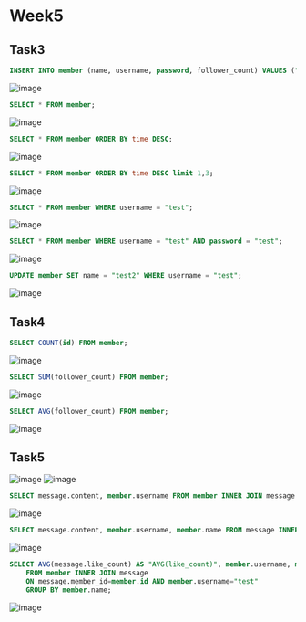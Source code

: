 # Week5
## Task3
~~~~sql
INSERT INTO member (name, username, password, follower_count) VALUES ("test", "test", "test", 13);
~~~~
![image](https://github.com/c20kyo1827/c20kyo1827.github.io/blob/main/week5/cmd%20image/task3_1.jpg)

~~~~sql
SELECT * FROM member;
~~~~
![image](https://github.com/c20kyo1827/c20kyo1827.github.io/blob/main/week5/cmd%20image/task3_1.jpg)

~~~~sql
SELECT * FROM member ORDER BY time DESC;
~~~~
![image](https://github.com/c20kyo1827/c20kyo1827.github.io/blob/main/week5/cmd%20image/task3_2.jpg)

~~~~sql
SELECT * FROM member ORDER BY time DESC limit 1,3;
~~~~
![image](https://github.com/c20kyo1827/c20kyo1827.github.io/blob/main/week5/cmd%20image/task3_3.jpg)

~~~~sql
SELECT * FROM member WHERE username = "test";
~~~~
![image](https://github.com/c20kyo1827/c20kyo1827.github.io/blob/main/week5/cmd%20image/task3_4.jpg)

~~~~sql
SELECT * FROM member WHERE username = "test" AND password = "test";
~~~~
![image](https://github.com/c20kyo1827/c20kyo1827.github.io/blob/main/week5/cmd%20image/task3_5.jpg)

~~~~sql
UPDATE member SET name = "test2" WHERE username = "test";
~~~~
![image](https://github.com/c20kyo1827/c20kyo1827.github.io/blob/main/week5/cmd%20image/task3_6.jpg)

## Task4
~~~~sql
SELECT COUNT(id) FROM member;
~~~~
![image](https://github.com/c20kyo1827/c20kyo1827.github.io/blob/main/week5/cmd%20image/task4_1.jpg)

~~~~sql
SELECT SUM(follower_count) FROM member;
~~~~
![image](https://github.com/c20kyo1827/c20kyo1827.github.io/blob/main/week5/cmd%20image/task4_2.jpg)

~~~~sql
SELECT AVG(follower_count) FROM member;
~~~~
![image](https://github.com/c20kyo1827/c20kyo1827.github.io/blob/main/week5/cmd%20image/task4_3.jpg)

## Task5
![image](https://github.com/c20kyo1827/c20kyo1827.github.io/blob/main/week5/cmd%20image/task5_1.jpg)
![image](https://github.com/c20kyo1827/c20kyo1827.github.io/blob/main/week5/cmd%20image/task5_1_1.jpg)

~~~~sql
SELECT message.content, member.username FROM member INNER JOIN message ON message.member_id=member.id;
~~~~
![image](https://github.com/c20kyo1827/c20kyo1827.github.io/blob/main/week5/cmd%20image/task5_2.jpg)

~~~~sql
SELECT message.content, member.username, member.name FROM message INNER JOIN member ON message.member_id=member.id AND member.username="test";
~~~~
![image](https://github.com/c20kyo1827/c20kyo1827.github.io/blob/main/week5/cmd%20image/task5_3.jpg)

~~~~sql
SELECT AVG(message.like_count) AS "AVG(like_count)", member.username, member.name
    FROM member INNER JOIN message 
    ON message.member_id=member.id AND member.username="test"
    GROUP BY member.name;
~~~~
![image](https://github.com/c20kyo1827/c20kyo1827.github.io/blob/main/week5/cmd%20image/task5_4.jpg)